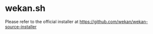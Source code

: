 # wekan.sh
Please refer to the official installer at https://github.com/wekan/wekan-source-installer
